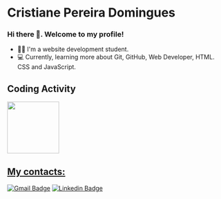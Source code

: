 # Cristiane Pereira Domingues 


 ### Hi there 👋. Welcome to my profile!
 
- 👩‍🦱 I'm a website development student.
- 💻 Currently, learning more about Git, GitHub, Web Developer, HTML. CSS and JavaScript.

## Coding Activity

 <div>
  <a href="https://github.com/cristianedomingues">
   <img height="120em" src="https://github-readme-stats.vercel.app/api/top-langs/?username=cristianedomingues&layout=compact&langs_count=16&theme=dracula"/>
  <div>

 ## My contacts:
 
[![Gmail Badge](https://img.shields.io/badge/-gmail-c14438?style=flat-square&logo=Gmail&logoColor=white&link=mailto:cris.domingues@gmail.com)](mailto:cris.domingues@gmail.com)
[![Linkedin Badge](https://img.shields.io/badge/-cristianedomingues-blue?style=flat-square&logo=Linkedin&logoColor=white&link=https://www.linkedin.com/in/cristianedomingues/)](https://www.linkedin.com/in/cristianedomingues/)

<!--
**cristianedomingues/cristianedomingues** is a ✨ _special_ ✨ repository because its `README.md` (this file) appears on your GitHub profile.

Here are some ideas to get you started:

- 🔭 I’m currently working on ..
- 🌱 I’m currently learning ...
- 👯 I’m looking to collaborate on ...
- 🤔 I’m looking for help with ...
- 💬 Ask me about ...
- 📫 How to reach me: ...
- 😄 Pronouns: ...
- ⚡ Fun fact: ...
-->
